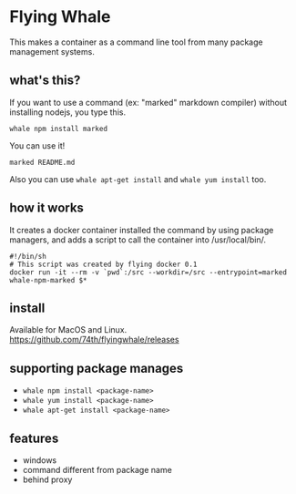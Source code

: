# Flying Whale

This makes a container as a command line tool from many package management systems.

## what's this?

If you want to use a command (ex: "marked" markdown compiler) without installing nodejs, you type this.

```
whale npm install marked
```

You can use it!

```
marked README.md
```

Also you can use ```whale apt-get install``` and ```whale yum install``` too.

## how it works

It creates a docker container installed the command by using package managers, and adds a script to call the container into /usr/local/bin/.

```
#!/bin/sh
# This script was created by flying docker 0.1
docker run -it --rm -v `pwd`:/src --workdir=/src --entrypoint=marked whale-npm-marked $*
```

## install

Available for MacOS and Linux. https://github.com/74th/flyingwhale/releases

## supporting package manages

* ```whale npm install <package-name>```
* ```whale yum install <package-name>```
* ```whale apt-get install <package-name>```

## features

* windows
* command different from package name
* behind proxy
